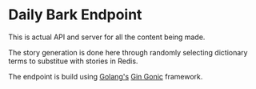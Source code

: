# Daily Bark Endpoint

This is actual API and server for all the content being made.

The story generation is done here through randomly selecting dictionary terms to substitue with stories in Redis.

The endpoint is build using [Golang's](https://golang.org/) [Gin Gonic](https://gin-gonic.github.io/gin/) framework. 
